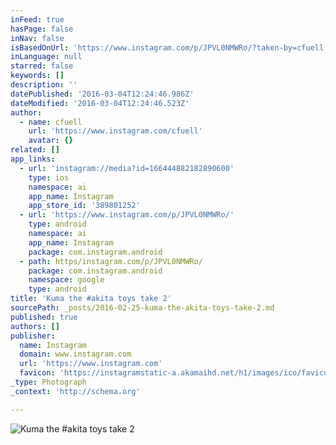 ```yaml
---
inFeed: true
hasPage: false
inNav: false
isBasedOnUrl: 'https://www.instagram.com/p/JPVL0NMWRo/?taken-by=cfuell'
inLanguage: null
starred: false
keywords: []
description: ''
datePublished: '2016-03-04T12:24:46.986Z'
dateModified: '2016-03-04T12:24:46.523Z'
author:
  - name: cfuell
    url: 'https://www.instagram.com/cfuell'
    avatar: {}
related: []
app_links:
  - url: 'instagram://media?id=166444882182890600'
    type: ios
    namespace: ai
    app_name: Instagram
    app_store_id: '389801252'
  - url: 'https://www.instagram.com/p/JPVL0NMWRo/'
    type: android
    namespace: ai
    app_name: Instagram
    package: com.instagram.android
  - path: https/instagram.com/p/JPVL0NMWRo/
    package: com.instagram.android
    namespace: google
    type: android
title: 'Kuma the #akita toys take 2'
sourcePath: _posts/2016-02-25-kuma-the-akita-toys-take-2.md
published: true
authors: []
publisher:
  name: Instagram
  domain: www.instagram.com
  url: 'https://www.instagram.com'
  favicon: 'https://instagramstatic-a.akamaihd.net/h1/images/ico/favicon.ico/7cdab0872b15.ico'
_type: Photograph
_context: 'http://schema.org'

---
```

![Kuma the #akita toys take 2](https://s3-us-west-2.amazonaws.com/the-grid-img/p/3216bdc98ce2025f9308bd7ce06afb2474c99d37.jpg)